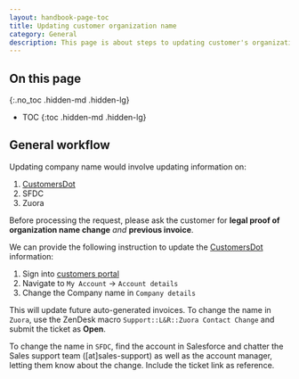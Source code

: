 ```yaml
---
layout: handbook-page-toc
title: Updating customer organization name
category: General
description: This page is about steps to updating customer's organization name.
---
```


## On this page
{:.no_toc .hidden-md .hidden-lg}

- TOC
{:toc .hidden-md .hidden-lg}

## General workflow

Updating company name would involve updating information on:

1. [CustomersDot](https://customers.gitlab.com/customers/sign_in)
1. SFDC
1. Zuora

Before processing the request, please ask the customer for **legal proof of organization name change** *and* **previous invoice**. 

We can provide the following instruction to update the [CustomersDot](https://customers.gitlab.com/customers/sign_in) information:

1. Sign into [customers portal](https://customers.gitlab.com/customers/sign_in) 
1. Navigate to `My Account` → `Account details`
1. Change the Company name in `Company details`

This will update future auto-generated invoices. To change the name in `Zuora`, use the ZenDesk macro `Support::L&R::Zuora Contact Change` and submit the ticket as **Open**. 

To change the name in `SFDC`, find the account in Salesforce and chatter the Sales support team ([at]sales-support) as well as the account manager, letting them know about the change. Include the ticket link as reference. 
